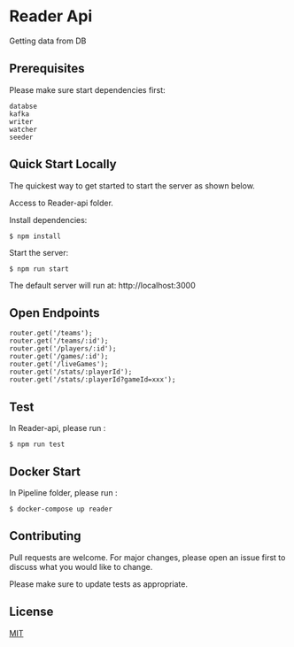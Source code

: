 # Reader Api

Getting data from DB

## Prerequisites

 Please make sure start dependencies first:
```console
databse
kafka
writer
watcher
seeder
```

## Quick Start Locally



  The quickest way to get started to start the server as shown below.

  Access to Reader-api folder.
  
  
  Install dependencies:

```console
$ npm install

```

  Start the server:

```console
$ npm run start
```
The default server will run at: http://localhost:3000
## Open Endpoints


```console
router.get('/teams');
router.get('/teams/:id');
router.get('/players/:id');
router.get('/games/:id');
router.get('/liveGames');
router.get('/stats/:playerId');
router.get('/stats/:playerId?gameId=xxx');
```



## Test
In Reader-api, please run :
```console
$ npm run test
```
## Docker Start
In Pipeline folder, please run :
```console
$ docker-compose up reader
```

 



## Contributing

Pull requests are welcome. For major changes, please open an issue first
to discuss what you would like to change.

Please make sure to update tests as appropriate.





## License

[MIT](https://choosealicense.com/licenses/mit/)